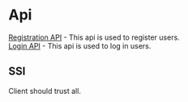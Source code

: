 # Api   

[Registration API](https://github.com/ArtemGet/oil_service/blob/master/src/main/java/com/artemget/oil_service/docs/api/registration_api.md) - This api is used to register users.     
[Login API](https://github.com/ArtemGet/oil_service/blob/master/src/main/java/com/artemget/oil_service/docs/api/login_api.md) - This api is used to log in users.

## SSl
Client should trust all.